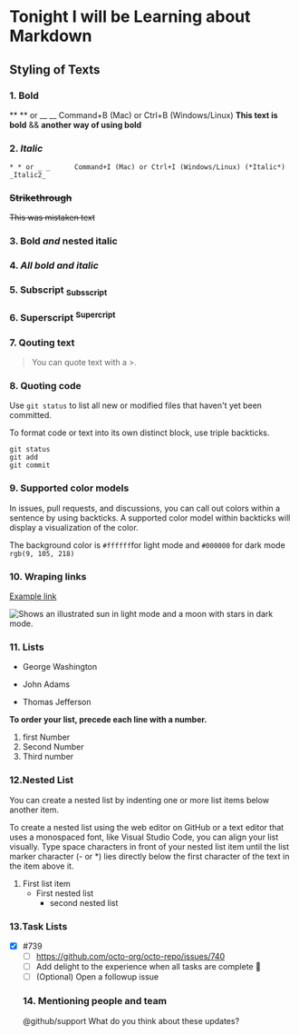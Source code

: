 # Tonight I will be Learning about Markdown
## Styling of Texts

 ### 1. __Bold__
** ** or __ __	Command+B (Mac) or Ctrl+B (Windows/Linux) __This text is bold__ && **another way of using bold**
### 2. _Italic_
 	* * or _ _     	Command+I (Mac) or Ctrl+I (Windows/Linux) (*Italic*) _Italic2_
### ~~Strikethrough~~
 ~~This was mistaken text~~

 ### 3. **Bold _and_ nested italic**

 ### 4. ***All bold and italic***

 ### 5. Subscript <sub>Subsscript</sub>

 ### 6. Superscript <sup>Supercript</sup>

 ### 7. Qouting text
 > You can quote text with a >.

 ### 8. Quoting code
 Use `git status` to list all new or modified files that haven't yet been committed.

 To format code or text into its own distinct block, use triple backticks.
 ```
 git status
 git add 
 git commit
 ```
 ### 9. Supported color models
 In issues, pull requests, and discussions, you can call out colors within a sentence by using backticks. A supported color model within backticks will display a visualization of the color.

 The background color is `#ffffff`for light mode and `#000000` for dark mode
`rgb(9, 105, 218)`

### 10. Wraping links
[Example link](https://docs.github.com/en/get-started/writing-on-github/getting-started-with-writing-and-formatting-on-github/basic-writing-and-formatting-syntax)

<picture>
  <source media="(prefers-color-scheme: dark)" srcset="https://user-images.githubusercontent.com/25423296/163456776-7f95b81a-f1ed-45f7-b7ab-8fa810d529fa.png">
  <source media="(prefers-color-scheme: light)" srcset="https://user-images.githubusercontent.com/25423296/163456779-a8556205-d0a5-45e2-ac17-42d089e3c3f8.png">
  <img alt="Shows an illustrated sun in light mode and a moon with stars in dark mode." src="https://user-images.githubusercontent.com/25423296/163456779-a8556205-d0a5-45e2-ac17-42d089e3c3f8.png">
</picture>

### 11. Lists
- George Washington
* John Adams
+ Thomas Jefferson

**To order your list, precede each line with a number.**
1. first Number
1. Second Number
1. Third number

### 12.Nested List

You can create a nested list by indenting one or more list items below another item.

To create a nested list using the web editor on GitHub or a text editor that uses a monospaced font, like Visual Studio Code, you can align your list visually. Type space characters in front of your nested list item until the list marker character (- or *) lies directly below the first character of the text in the item above it.

1. First list item
   - First nested list
     * second nested list 

 
 ### 13.Task Lists
 - [x] #739
   - [ ] https://github.com/octo-org/octo-repo/issues/740
   - [ ] Add delight to the experience when all tasks are complete :tada:
   - [ ] \(Optional) Open a followup issue

   ### 14. Mentioning people and team
   @github/support What do you think about these updates?